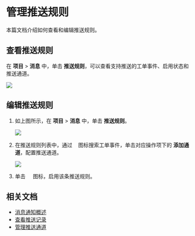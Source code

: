 # 管理推送规则

本篇文档介绍如何查看和编辑推送规则。

## 查看推送规则

在 **项目** > **消息** 中，单击 **推送规则**，可以查看支持推送的工单事件、启用状态和推送通道。

<img src="https://obbusiness-private.oss-cn-shanghai.aliyuncs.com/doc/img/odc/431/950.notification-management/100.overview/2.png">

## 编辑推送规则

1. 如上图所示，在 **项目** > **消息** 中，单击 **推送规则**。

    <img src="https://obbusiness-private.oss-cn-shanghai.aliyuncs.com/doc/img/odc/431/950.notification-management/400.manage-notification-rules/1.0.png">

2. 在推送规则列表中，通过<img src="https://obbusiness-private.oss-cn-shanghai.aliyuncs.com/doc/img/odc/431/950.notification-management/400.manage-notification-rules/0.png" width="16" height="17">图标搜索工单事件，单击对应操作项下的 **添加通道**，配置推送通道。

    <img src="https://obbusiness-private.oss-cn-shanghai.aliyuncs.com/doc/img/odc/431/950.notification-management/400.manage-notification-rules/2.png">

3. 单击<img src="https://obbusiness-private.oss-cn-shanghai.aliyuncs.com/doc/img/odc/431/950.notification-management/400.manage-notification-rules/3.png" width="20" height="13">图标，启用该条推送规则。

## 相关文档

<p class="relate-doc"/>

* [消息通知概述](100.overview.md)
* [查看推送记录](200.notification-history.md)
* [管理推送通道](300.manage-notification-channel/100.create-notification-channel.md)